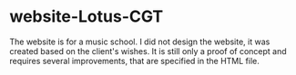 # website-Lotus-CGT
The website is for a music school. I did not design the website, it was created based on the client's wishes. It is still only a proof of concept and requires several improvements, that are specified in the HTML file.
